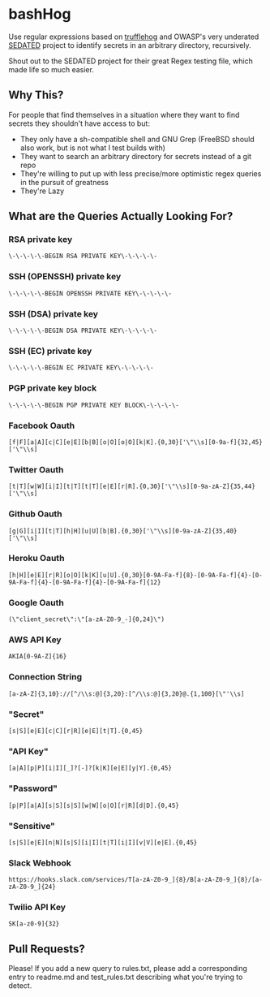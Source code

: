 # bashHog
Use regular expressions based on [trufflehog](https://github.com/dxa4481/truffleHog) and OWASP's very underated [SEDATED](https://github.com/OWASP/SEDATED) project to identify secrets in an arbitrary directory, recursively.

Shout out to the SEDATED project for their great Regex testing file, which made life so much easier.

## Why This?
For people that find themselves in a situation where they want to find secrets they shouldn't have access to but:
- They only have a sh-compatible shell and GNU Grep (FreeBSD should also work, but is not what I test builds with)
- They want to search an arbitrary directory for secrets instead of a git repo
- They're willing to put up with less precise/more optimistic regex queries in the pursuit of greatness
- They're Lazy

## What are the Queries Actually Looking For?
### RSA private key
`\-\-\-\-\-BEGIN RSA PRIVATE KEY\-\-\-\-\-`

### SSH (OPENSSH) private key
`\-\-\-\-\-BEGIN OPENSSH PRIVATE KEY\-\-\-\-\-`

### SSH (DSA) private key
`\-\-\-\-\-BEGIN DSA PRIVATE KEY\-\-\-\-\-`

### SSH (EC) private key
`\-\-\-\-\-BEGIN EC PRIVATE KEY\-\-\-\-\-`

### PGP private key block
`\-\-\-\-\-BEGIN PGP PRIVATE KEY BLOCK\-\-\-\-\-`

### Facebook Oauth
`[f|F][a|A][c|C][e|E][b|B][o|O][o|O][k|K].{0,30}['\"\\s][0-9a-f]{32,45}['\"\\s]`

### Twitter Oauth
`[t|T][w|W][i|I][t|T][t|T][e|E][r|R].{0,30}['\"\\s][0-9a-zA-Z]{35,44}['\"\\s]`

### Github Oauth
`[g|G][i|I][t|T][h|H][u|U][b|B].{0,30}['\"\\s][0-9a-zA-Z]{35,40}['\"\\s]`

### Heroku Oauth
`[h|H][e|E][r|R][o|O][k|K][u|U].{0,30}[0-9A-Fa-f]{8}-[0-9A-Fa-f]{4}-[0-9A-Fa-f]{4}-[0-9A-Fa-f]{4}-[0-9A-Fa-f]{12}`

### Google Oauth
`(\"client_secret\":\"[a-zA-Z0-9_-]{0,24}\")`

### AWS API Key
`AKIA[0-9A-Z]{16}`

### Connection String
`[a-zA-Z]{3,10}://[^/\\s:@]{3,20}:[^/\\s:@]{3,20}@.{1,100}[\"'\\s]`

### "Secret"
`[s|S][e|E][c|C][r|R][e|E][t|T].{0,45}`

### "API Key"
`[a|A][p|P][i|I][_]?[-]?[k|K][e|E][y|Y].{0,45}`

### "Password"
`[p|P][a|A][s|S][s|S][w|W][o|O][r|R][d|D].{0,45}`

### "Sensitive"
`[s|S][e|E][n|N][s|S][i|I][t|T][i|I][v|V][e|E].{0,45}`

### Slack Webhook
`https://hooks.slack.com/services/T[a-zA-Z0-9_]{8}/B[a-zA-Z0-9_]{8}/[a-zA-Z0-9_]{24}`

### Twilio API Key
`SK[a-z0-9]{32}`

## Pull Requests?
Please! If you add a new query to rules.txt, please add a corresponding entry to readme.md and test_rules.txt describing what you're trying to detect.
